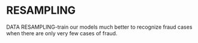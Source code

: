   # RESAMPLING
  
DATA RESAMPLING-train our models much better to recognize fraud cases when there are only very few cases of fraud.
